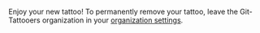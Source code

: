 Enjoy your new tattoo! To permanently remove your tattoo, leave the Git-Tattooers organization in your [organization settings](https://github.com/settings/organizations).<!-- {"uuid":"c7bc218d-b81c-40b4-9b59-0eb2583b9f78", "dates":{"2020-01-19": 0, "2020-01-20": 0, "2020-01-21": 0, "2020-01-22": 0, "2020-01-23": 0, "2020-01-24": 0, "2020-01-25": 0, "2020-01-26": 0, "2020-01-27": 0, "2020-01-28": 5, "2020-01-29": 5, "2020-01-30": 5, "2020-01-31": 0, "2020-02-01": 0, "2020-02-02": 10, "2020-02-03": 10, "2020-02-04": 10, "2020-02-05": 10, "2020-02-06": 10, "2020-02-07": 10, "2020-02-08": 10, "2020-02-09": 0, "2020-02-10": 0, "2020-02-11": 0, "2020-02-12": 0, "2020-02-13": 0, "2020-02-14": 0, "2020-02-15": 0, "2020-02-16": 0, "2020-02-17": 0, "2020-02-18": 0, "2020-02-19": 0, "2020-02-20": 0, "2020-02-21": 0, "2020-02-22": 0, "2020-02-23": 0, "2020-02-24": 0, "2020-02-25": 0, "2020-02-26": 0, "2020-02-27": 0, "2020-02-28": 0, "2020-02-29": 0, "2020-03-01": 0, "2020-03-02": 0, "2020-03-03": 0, "2020-03-04": 0, "2020-03-05": 0, "2020-03-06": 0, "2020-03-07": 0, "2020-03-08": 0, "2020-03-09": 0, "2020-03-10": 0, "2020-03-11": 0, "2020-03-12": 0, "2020-03-13": 0, "2020-03-14": 0, "2020-03-15": 0, "2020-03-16": 0, "2020-03-17": 0, "2020-03-18": 15, "2020-03-19": 0, "2020-03-20": 0, "2020-03-21": 0, "2020-03-22": 0, "2020-03-23": 0, "2020-03-24": 15, "2020-03-25": 5, "2020-03-26": 15, "2020-03-27": 0, "2020-03-28": 0, "2020-03-29": 0, "2020-03-30": 15, "2020-03-31": 5, "2020-04-01": 5, "2020-04-02": 5, "2020-04-03": 15, "2020-04-04": 0, "2020-04-05": 0, "2020-04-06": 15, "2020-04-07": 5, "2020-04-08": 5, "2020-04-09": 5, "2020-04-10": 15, "2020-04-11": 0, "2020-04-12": 0, "2020-04-13": 15, "2020-04-14": 5, "2020-04-15": 20, "2020-04-16": 5, "2020-04-17": 15, "2020-04-18": 0, "2020-04-19": 0, "2020-04-20": 15, "2020-04-21": 20, "2020-04-22": 20, "2020-04-23": 20, "2020-04-24": 15, "2020-04-25": 0, "2020-04-26": 0, "2020-04-27": 15, "2020-04-28": 20, "2020-04-29": 20, "2020-04-30": 20, "2020-05-01": 15, "2020-05-02": 0, "2020-05-03": 0, "2020-05-04": 15, "2020-05-05": 20, "2020-05-06": 20, "2020-05-07": 20, "2020-05-08": 15, "2020-05-09": 0, "2020-05-10": 0, "2020-05-11": 15, "2020-05-12": 5, "2020-05-13": 20, "2020-05-14": 5, "2020-05-15": 15, "2020-05-16": 0, "2020-05-17": 0, "2020-05-18": 15, "2020-05-19": 5, "2020-05-20": 5, "2020-05-21": 5, "2020-05-22": 15, "2020-05-23": 0, "2020-05-24": 0, "2020-05-25": 15, "2020-05-26": 5, "2020-05-27": 5, "2020-05-28": 5, "2020-05-29": 15, "2020-05-30": 0, "2020-05-31": 0, "2020-06-01": 0, "2020-06-02": 15, "2020-06-03": 5, "2020-06-04": 15, "2020-06-05": 0, "2020-06-06": 0, "2020-06-07": 0, "2020-06-08": 0, "2020-06-09": 0, "2020-06-10": 15, "2020-06-11": 0, "2020-06-12": 0, "2020-06-13": 0, "2020-06-14": 0, "2020-06-15": 0, "2020-06-16": 0, "2020-06-17": 0, "2020-06-18": 0, "2020-06-19": 0, "2020-06-20": 0, "2020-06-21": 0, "2020-06-22": 0, "2020-06-23": 0, "2020-06-24": 0, "2020-06-25": 0, "2020-06-26": 0, "2020-06-27": 0, "2020-06-28": 0, "2020-06-29": 0, "2020-06-30": 0, "2020-07-01": 0, "2020-07-02": 0, "2020-07-03": 0, "2020-07-04": 10, "2020-07-05": 0, "2020-07-06": 0, "2020-07-07": 0, "2020-07-08": 5, "2020-07-09": 5, "2020-07-10": 10, "2020-07-11": 10, "2020-07-12": 0, "2020-07-13": 0, "2020-07-14": 0, "2020-07-15": 5, "2020-07-16": 5, "2020-07-17": 10, "2020-07-18": 10, "2020-07-19": 0, "2020-07-20": 0, "2020-07-21": 0, "2020-07-22": 0, "2020-07-23": 0, "2020-07-24": 0, "2020-07-25": 10, "2020-07-26": 0, "2020-07-27": 0, "2020-07-28": 0, "2020-07-29": 0, "2020-07-30": 0, "2020-07-31": 0, "2020-08-01": 0, "2020-08-02": 0, "2020-08-03": 0, "2020-08-04": 0, "2020-08-05": 0, "2020-08-06": 0, "2020-08-07": 0, "2020-08-08": 0, "2020-08-09": 0, "2020-08-10": 0, "2020-08-11": 0, "2020-08-12": 0, "2020-08-13": 0, "2020-08-14": 0, "2020-08-15": 0, "2020-08-16": 0, "2020-08-17": 0, "2020-08-18": 0, "2020-08-19": 15, "2020-08-20": 0, "2020-08-21": 0, "2020-08-22": 0, "2020-08-23": 0, "2020-08-24": 0, "2020-08-25": 15, "2020-08-26": 5, "2020-08-27": 15, "2020-08-28": 0, "2020-08-29": 0, "2020-08-30": 0, "2020-08-31": 15, "2020-09-01": 5, "2020-09-02": 5, "2020-09-03": 5, "2020-09-04": 15, "2020-09-05": 0, "2020-09-06": 0, "2020-09-07": 15, "2020-09-08": 5, "2020-09-09": 5, "2020-09-10": 5, "2020-09-11": 14, "2020-09-12": 0, "2020-09-13": 0, "2020-09-14": 15, "2020-09-15": 5, "2020-09-16": 20, "2020-09-17": 5, "2020-09-18": 15, "2020-09-19": 0, "2020-09-20": 0, "2020-09-21": 15, "2020-09-22": 20, "2020-09-23": 20, "2020-09-24": 20, "2020-09-25": 15, "2020-09-26": 0, "2020-09-27": 0, "2020-09-28": 15, "2020-09-29": 20, "2020-09-30": 20, "2020-10-01": 20, "2020-10-02": 15, "2020-10-03": 0, "2020-10-04": 0, "2020-10-05": 14, "2020-10-06": 19, "2020-10-07": 20, "2020-10-08": 18, "2020-10-09": 15, "2020-10-10": 0, "2020-10-11": 0, "2020-10-12": 15, "2020-10-13": 5, "2020-10-14": 20, "2020-10-15": 5, "2020-10-16": 15, "2020-10-17": 0, "2020-10-18": 0, "2020-10-19": 15, "2020-10-20": 5, "2020-10-21": 5, "2020-10-22": 5, "2020-10-23": 15, "2020-10-24": 0, "2020-10-25": 0, "2020-10-26": 15, "2020-10-27": 5, "2020-10-28": 5, "2020-10-29": 5, "2020-10-30": 15, "2020-10-31": 0, "2020-11-01": 0, "2020-11-02": 0, "2020-11-03": 15, "2020-11-04": 5, "2020-11-05": 15, "2020-11-06": 0, "2020-11-07": 0, "2020-11-08": 0, "2020-11-09": 0, "2020-11-10": 0, "2020-11-11": 15, "2020-11-12": 0, "2020-11-13": 0, "2020-11-14": 0, "2020-11-15": 0, "2020-11-16": 0, "2020-11-17": 0, "2020-11-18": 0, "2020-11-19": 0, "2020-11-20": 0, "2020-11-21": 0, "2020-11-22": 0, "2020-11-23": 0, "2020-11-24": 0, "2020-11-25": 0, "2020-11-26": 0, "2020-11-27": 0, "2020-11-28": 0, "2020-11-29": 0, "2020-11-30": 0, "2020-12-01": 0, "2020-12-02": 0, "2020-12-03": 0, "2020-12-04": 0, "2020-12-05": 0, "2020-12-06": 0, "2020-12-07": 0, "2020-12-08": 0, "2020-12-09": 0, "2020-12-10": 0, "2020-12-11": 0, "2020-12-12": 0, "2020-12-13": 10, "2020-12-14": 10, "2020-12-15": 10, "2020-12-16": 10, "2020-12-17": 10, "2020-12-18": 10, "2020-12-19": 10, "2020-12-20": 0, "2020-12-21": 0, "2020-12-22": 5, "2020-12-23": 5, "2020-12-24": 5, "2020-12-25": 0, "2020-12-26": 0, "2020-12-27": 0, "2020-12-28": 0, "2020-12-29": 0, "2020-12-30": 0, "2020-12-31": 0, "2021-01-01": 0, "2021-01-02": 0, "2021-01-03": 0, "2021-01-04": 0, "2021-01-05": 0, "2021-01-06": 0, "2021-01-07": 0, "2021-01-08": 0, "2021-01-09": 0, "2021-01-10": 0, "2021-01-11": 0, "2021-01-12": 0, "2021-01-13": 0, "2021-01-14": 0, "2021-01-15": 0, "2021-01-16": 0}} -->
